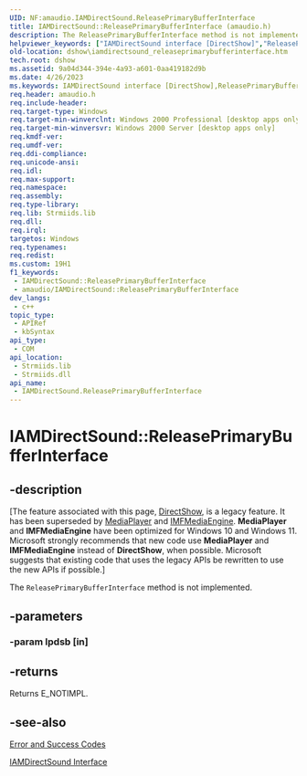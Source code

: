 ```yaml
---
UID: NF:amaudio.IAMDirectSound.ReleasePrimaryBufferInterface
title: IAMDirectSound::ReleasePrimaryBufferInterface (amaudio.h)
description: The ReleasePrimaryBufferInterface method is not implemented.
helpviewer_keywords: ["IAMDirectSound interface [DirectShow]","ReleasePrimaryBufferInterface method","IAMDirectSound.ReleasePrimaryBufferInterface","IAMDirectSound::ReleasePrimaryBufferInterface","IAMDirectSoundReleasePrimaryBufferInterface","ReleasePrimaryBufferInterface","ReleasePrimaryBufferInterface method [DirectShow]","ReleasePrimaryBufferInterface method [DirectShow]","IAMDirectSound interface","amaudio/IAMDirectSound::ReleasePrimaryBufferInterface","dshow.iamdirectsound_releaseprimarybufferinterface"]
old-location: dshow\iamdirectsound_releaseprimarybufferinterface.htm
tech.root: dshow
ms.assetid: 9a04d344-394e-4a93-a601-0aa419182d9b
ms.date: 4/26/2023
ms.keywords: IAMDirectSound interface [DirectShow],ReleasePrimaryBufferInterface method, IAMDirectSound.ReleasePrimaryBufferInterface, IAMDirectSound::ReleasePrimaryBufferInterface, IAMDirectSoundReleasePrimaryBufferInterface, ReleasePrimaryBufferInterface, ReleasePrimaryBufferInterface method [DirectShow], ReleasePrimaryBufferInterface method [DirectShow],IAMDirectSound interface, amaudio/IAMDirectSound::ReleasePrimaryBufferInterface, dshow.iamdirectsound_releaseprimarybufferinterface
req.header: amaudio.h
req.include-header: 
req.target-type: Windows
req.target-min-winverclnt: Windows 2000 Professional [desktop apps only]
req.target-min-winversvr: Windows 2000 Server [desktop apps only]
req.kmdf-ver: 
req.umdf-ver: 
req.ddi-compliance: 
req.unicode-ansi: 
req.idl: 
req.max-support: 
req.namespace: 
req.assembly: 
req.type-library: 
req.lib: Strmiids.lib
req.dll: 
req.irql: 
targetos: Windows
req.typenames: 
req.redist: 
ms.custom: 19H1
f1_keywords:
 - IAMDirectSound::ReleasePrimaryBufferInterface
 - amaudio/IAMDirectSound::ReleasePrimaryBufferInterface
dev_langs:
 - c++
topic_type:
 - APIRef
 - kbSyntax
api_type:
 - COM
api_location:
 - Strmiids.lib
 - Strmiids.dll
api_name:
 - IAMDirectSound.ReleasePrimaryBufferInterface
---
```


# IAMDirectSound::ReleasePrimaryBufferInterface


## -description

\[The feature associated with this page, [DirectShow](/windows/win32/directshow/directshow), is a legacy feature. It has been superseded by [MediaPlayer](/uwp/api/Windows.Media.Playback.MediaPlayer) and [IMFMediaEngine](/windows/win32/api/mfmediaengine/nn-mfmediaengine-imfmediaengine). **MediaPlayer** and **IMFMediaEngine** have been optimized for Windows 10 and Windows 11. Microsoft strongly recommends that new code use **MediaPlayer** and **IMFMediaEngine** instead of **DirectShow**, when possible. Microsoft suggests that existing code that uses the legacy APIs be rewritten to use the new APIs if possible.\]

The <code>ReleasePrimaryBufferInterface</code> method is not implemented.

## -parameters

### -param lpdsb [in]

## -returns

Returns E_NOTIMPL.

## -see-also

<a href="/windows/desktop/DirectShow/error-and-success-codes">Error and Success Codes</a>



<a href="/windows/desktop/api/amaudio/nn-amaudio-iamdirectsound">IAMDirectSound Interface</a>